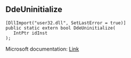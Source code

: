 ## DdeUninitialize

```
[DllImport("user32.dll", SetLastError = true)]
public static extern bool DdeUninitialize(
   IntPtr idInst
);
```

Microsoft documentation: [Link](https://learn.microsoft.com/en-us/windows/win32/api/ddeml/nf-ddeml-ddeuninitialize)
